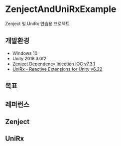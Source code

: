 # ZenjectAndUniRxExample
Zenject 및 UniRx 연습용 프로젝트

## 개발환경
- Windows 10
- Unity 2018.3.0f2
- [Zenject Dependency Injection IOC v7.3.1](https://assetstore.unity.com/packages/tools/integration/zenject-dependency-injection-ioc-17758)
- [UniRx - Reactive Extensions for Unity v6.22](https://assetstore.unity.com/packages/tools/integration/unirx-reactive-extensions-for-unity-17276)

## 목표

## 레퍼런스

## Zenject

## UniRx